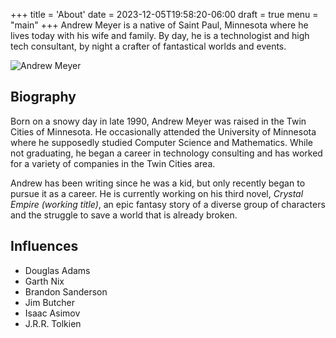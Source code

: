 +++
title = 'About'
date = 2023-12-05T19:58:20-06:00
draft = true
menu = "main"
+++
Andrew Meyer is a native of Saint Paul, Minnesota where he lives today with his wife and family. By day, he is a technologist and high tech consultant, by night a crafter of fantastical worlds and events.

![Andrew Meyer](/images/andrew-meyer.jpg)

## Biography

Born on a snowy day in late 1990, Andrew Meyer was raised in the Twin Cities of Minnesota. He occasionally attended the University of Minnesota where he supposedly studied Computer Science and Mathematics. While not graduating, he began a career in technology consulting and has worked for a variety of companies in the Twin Cities area.

Andrew has been writing since he was a kid, but only recently began to pursue it as a career. He is currently working on his third novel, *Crystal Empire (working title)*, an epic fantasy story of a diverse group of characters and the struggle to save a world that is already broken.

## Influences

* Douglas Adams
* Garth Nix
* Brandon Sanderson
* Jim Butcher
* Isaac Asimov
* J.R.R. Tolkien